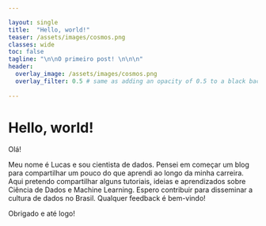 ```yaml
---

layout: single
title:  "Hello, world!"
teaser: /assets/images/cosmos.png
classes: wide
toc: false
tagline: "\n\nO primeiro post! \n\n\n"
header:
  overlay_image: /assets/images/cosmos.png
  overlay_filter: 0.5 # same as adding an opacity of 0.5 to a black background
  
---
```


# Hello, world!

Olá!

Meu nome é Lucas e sou cientista de dados.
Pensei em começar um blog para compartilhar um pouco do que aprendi ao longo da minha carreira.
Aqui pretendo compartilhar alguns tutoriais, ideias e aprendizados sobre Ciência de Dados e Machine Learning. Espero contribuir para disseminar a cultura de dados no Brasil.
Qualquer feedback é bem-vindo!

Obrigado e até logo!
